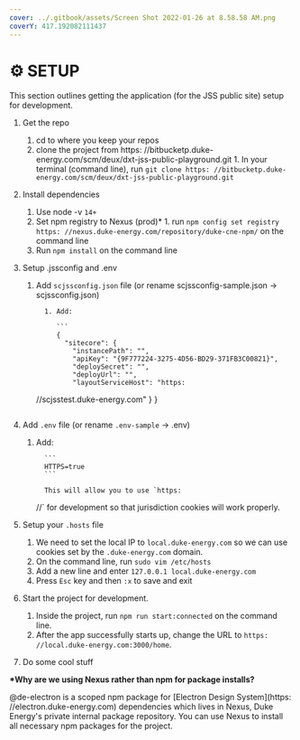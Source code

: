 ```yaml
---
cover: ../.gitbook/assets/Screen Shot 2022-01-26 at 8.58.58 AM.png
coverY: 417.192082111437
---
```


# ⚙ SETUP

This section outlines getting the application (for the JSS public site) setup for development.

1.  Get the repo
    1. cd to where you keep your repos
    2. clone the project from https:
       //bitbucketp.duke-energy.com/scm/deux/dxt-jss-public-playground.git 1. In your terminal (command line), run `git clone https: //bitbucketp.duke-energy.com/scm/deux/dxt-jss-public-playground.git`
2.  Install dependencies
    1. Use node -v `14+`
    2. Set npm registry to Nexus (prod)\* 1. run `npm config set registry https: //nexus.duke-energy.com/repository/duke-cne-npm/` on the command line
    3. Run `npm install` on the command line
3.  Setup .jssconfig and .env

    1.  Add `scjssconfig.json` file (or rename scjssconfig-sample.json → scjssconfig.json)

              1. Add:

                 ```
                 {
                   "sitecore": {
                     "instancePath": "",
                     "apiKey": "{9F777224-3275-4D56-BD29-371FB3C00821}",
                     "deploySecret": "",
                     "deployUrl": "",
                     "layoutServiceHost": "https:

        //scjsstest.duke-energy.com"
        }
        }
        ```

4.  Add `.env` file (or rename `.env-sample` → .env)

    1.  Add:

              ```
              HTTPS=true
              ```

              This will allow you to use `https:

        //` for development so that jurisdiction cookies will work properly.

5.  Setup your `.hosts` file
    1. We need to set the local IP to `local.duke-energy.com` so we can use cookies set by the `.duke-energy.com` domain.
    2. On the command line, run `sudo vim /etc/hosts`
    3. Add a new line and enter `127.0.0.1 local.duke-energy.com`
    4. Press `Esc` key and then `:x` to save and exit
6.  Start the project for development.
    1. Inside the project, run `npm run start:connected` on the command line.
    2. After the app successfully starts up, change the URL to `https: //local.duke-energy.com:3000/home`.
7.  Do some cool stuff

**\*Why are we using Nexus rather than npm for package installs?**

@de-electron is a scoped npm package for [Electron Design System](https:
//electron.duke-energy.com) dependencies which lives in Nexus, Duke Energy's private internal package repository. You can use Nexus to install all necessary npm packages for the project.
